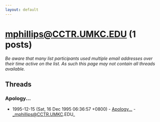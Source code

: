 ```yaml
---
layout: default
---
```


# mphillips@CCTR.UMKC.EDU (1 posts)

_Be aware that many list participants used multiple email addresses over their time active on the list. As such this page may not contain all threads available._

## Threads

### Apology...
+ 1995-12-15 (Sat, 16 Dec 1995 06:36:57 +0800) - [Apology...](/archive/1995/12/6d53d8d365e382c0be7f9dfa4576d0bd65663d4b7e5044ad469abecc7f60d729) - _mphillips@CCTR.UMKC.EDU_

